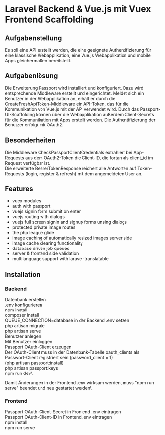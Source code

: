 # Laravel Backend & Vue.js mit Vuex Frontend Scaffolding

## Aufgabenstellung
Es soll eine API erstellt werden, die eine geeignete Authentifizierung für eine klassische Webapplikation, eine Vue.js Webapplikation und mobile Apps gleichermaßen bereitstellt.

## Aufgabenlösung
Die Erweiterung Passport wird installiert und konfiguriert. Dazu wird entsprechende Middleware erstellt und eingerichtet. Meldet sich ein Benutzer in der Webapplikation an, erhält er durch die CreateFreshApiToken-Middleware ein API-Token, das für die Kommunikation von Vue.js mit der API verwendet wird. Durch das Passport-UI-Scaffolding können über die Webapplikation außerdem Client-Secrets für die Kommunikation mit Apps erstellt werden. Die Authentifizierung der Benutzer erfolgt mit OAuth2.

## Besonderheiten
Die Middleware CheckPassportClientCredentials extrahiert bei App-Requests aus dem OAuth2-Token die Client-ID, die fortan als client_id im Request verfügbar ist.\
Die erweiterte BearerTokenResponse reichert alle Antworten auf Token-Requests (login, register & refresh) mit dem angemeldeten User an.


## Features
 - vuex modules
 - auth with passport
 - vuejs signin form submit on enter
 - vuejs routing with dialogs
 - vuejs full screen signin and signup forms unsing dialogs
 - protected private image routes
 - the php league glide
 - image caching of automatically resized images server side
 - image cache clearing functionality
 - database driven job queues
 - server & frontend side validation
 - multilanguage support with laravel-translatable

## Installation

### Backend

Datenbank erstellen\
.env konfigurieren\
npm install\
composer install\
QUEUE_CONNECTION=database in der Backend .env setzen\
php artisan migrate\
php artisan serve\
Benutzer anlegen\
Mit Benutzer einloggen\
Passport OAuth-Client erzeugen\
Der OAuth-Client muss in der Datenbank-Tabelle oauth_clients als Passwort-Client registriert sein (password_client = 1)\
(php artisan passport:install)\
php artisan passport:keys\
npm run dev\

Damit Änderungen in der Frontend .env wirksam werden, muss "npm run serve" beendet und neu gestartet werden\

### Frontend

Passport OAuth-Client-Secret in Frontend .env eintragen\
Passport OAuth-Client-ID in Frontend .env eintragen\
npm install\
npm run serve


